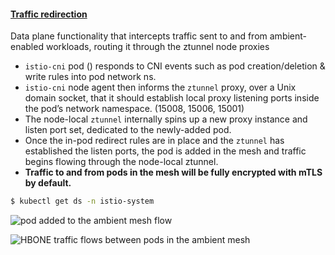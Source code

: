 #### [Traffic redirection](https://istio.io/latest/docs/ambient/architecture/traffic-redirection/)

Data plane functionality that intercepts traffic sent to and from ambient-enabled workloads, routing it through the ztunnel node proxies

- `istio-cni` pod () responds to CNI events such as pod creation/deletion & write rules into pod network ns.
- `istio-cni` node agent then informs the `ztunnel` proxy, over a Unix domain socket, that it should establish local proxy listening ports inside the pod’s network namespace. (15008, 15006, 15001)
- The node-local `ztunnel` internally spins up a new proxy instance and listen port set, dedicated to the newly-added pod.
- Once the in-pod redirect rules are in place and the `ztunnel` has established the listen ports, the pod is added in the mesh and traffic begins flowing through the node-local ztunnel.
- **Traffic to and from pods in the mesh will be fully encrypted with mTLS by default.**

```bash
$ kubectl get ds -n istio-system
```



![pod added to the ambient mesh flow](https://istio.io/latest/docs/ambient/architecture/traffic-redirection/pod-added-to-ambient.svg)



![HBONE traffic flows between pods in the ambient mesh](https://istio.io/latest/docs/ambient/architecture/traffic-redirection/traffic-flows-between-pods-in-ambient.svg)